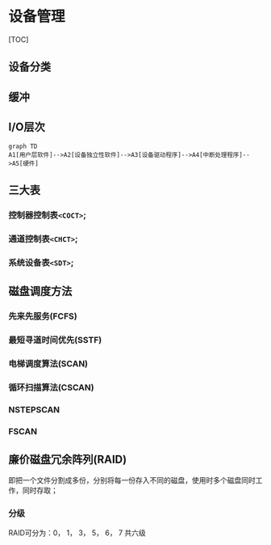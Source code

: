 # 设备管理

[TOC]

## 设备分类



## 缓冲



## I/O层次

```mermaid
graph TD
A1[用户层软件]-->A2[设备独立性软件]-->A3[设备驱动程序]-->A4[中断处理程序]-->A5[硬件]

```

## 三大表

### 控制器控制表`<COCT>`;

### 通道控制表`<CHCT>`;

### 系统设备表`<SDT>`;



## 磁盘调度方法

### 先来先服务(FCFS)

### 最短寻道时间优先(SSTF)

### 电梯调度算法(SCAN)

### 循环扫描算法(CSCAN)

### NSTEPSCAN

### FSCAN



## 廉价磁盘冗余阵列(RAID)

即把一个文件分割成多份，分别将每一份存入不同的磁盘，使用时多个磁盘同时工作，同时存取； 

### 分级

RAID可分为：0， 1， 3， 5， 6， 7 共六级